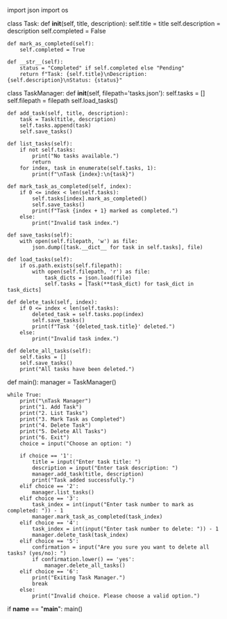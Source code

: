 import json
import os

class Task:
    def __init__(self, title, description):
        self.title = title
        self.description = description
        self.completed = False

    def mark_as_completed(self):
        self.completed = True

    def __str__(self):
        status = "Completed" if self.completed else "Pending"
        return f"Task: {self.title}\nDescription: {self.description}\nStatus: {status}"

class TaskManager:
    def __init__(self, filepath='tasks.json'):
        self.tasks = []
        self.filepath = filepath
        self.load_tasks()

    def add_task(self, title, description):
        task = Task(title, description)
        self.tasks.append(task)
        self.save_tasks()

    def list_tasks(self):
        if not self.tasks:
            print("No tasks available.")
            return
        for index, task in enumerate(self.tasks, 1):
            print(f"\nTask {index}:\n{task}")

    def mark_task_as_completed(self, index):
        if 0 <= index < len(self.tasks):
            self.tasks[index].mark_as_completed()
            self.save_tasks()
            print(f"Task {index + 1} marked as completed.")
        else:
            print("Invalid task index.")

    def save_tasks(self):
        with open(self.filepath, 'w') as file:
            json.dump([task.__dict__ for task in self.tasks], file)

    def load_tasks(self):
        if os.path.exists(self.filepath):
            with open(self.filepath, 'r') as file:
                task_dicts = json.load(file)
                self.tasks = [Task(**task_dict) for task_dict in task_dicts]

    def delete_task(self, index):
        if 0 <= index < len(self.tasks):
            deleted_task = self.tasks.pop(index)
            self.save_tasks()
            print(f"Task '{deleted_task.title}' deleted.")
        else:
            print("Invalid task index.")

    def delete_all_tasks(self):
        self.tasks = []
        self.save_tasks()
        print("All tasks have been deleted.")

def main():
    manager = TaskManager()

    while True:
        print("\nTask Manager")
        print("1. Add Task")
        print("2. List Tasks")
        print("3. Mark Task as Completed")
        print("4. Delete Task")
        print("5. Delete All Tasks")
        print("6. Exit")
        choice = input("Choose an option: ")

        if choice == '1':
            title = input("Enter task title: ")
            description = input("Enter task description: ")
            manager.add_task(title, description)
            print("Task added successfully.")
        elif choice == '2':
            manager.list_tasks()
        elif choice == '3':
            task_index = int(input("Enter task number to mark as completed: ")) - 1
            manager.mark_task_as_completed(task_index)
        elif choice == '4':
            task_index = int(input("Enter task number to delete: ")) - 1
            manager.delete_task(task_index)
        elif choice == '5':
            confirmation = input("Are you sure you want to delete all tasks? (yes/no): ")
            if confirmation.lower() == 'yes':
                manager.delete_all_tasks()
        elif choice == '6':
            print("Exiting Task Manager.")
            break
        else:
            print("Invalid choice. Please choose a valid option.")

if __name__ == "__main__":
    main()
